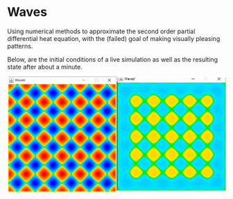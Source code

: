 # Waves

Using numerical methods to approximate the second order partial differential heat equation, with the (failed) goal of making visually pleasing patterns.

Below, are the initial conditions of a live simulation as well as the resulting state after about a minute.

![alt tag](https://raw.githubusercontent.com/rjhunjhunwala/Waves/master/Screenshot.gif)
